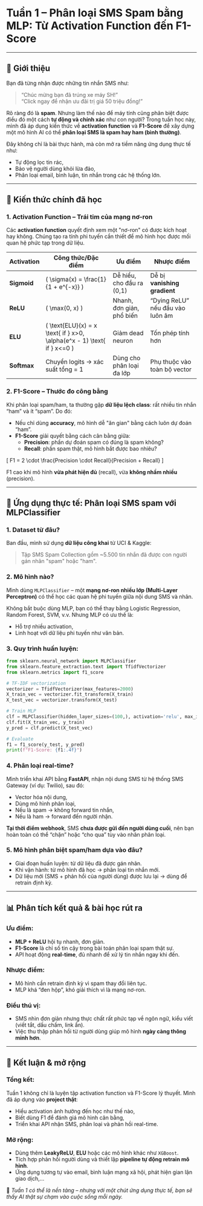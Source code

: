 
# Tuần 1 – Phân loại SMS Spam bằng MLP: Từ Activation Function đến F1-Score

---

## 🧩 Giới thiệu

Bạn đã từng nhận được những tin nhắn SMS như:  
> “Chúc mừng bạn đã trúng xe máy SH!”  
> “Click ngay để nhận ưu đãi trị giá 50 triệu đồng!”  

Rõ ràng đó là **spam**. Nhưng làm thế nào để máy tính cũng phân biệt được điều đó một cách **tự động và chính xác** như con người? Trong tuần học này, mình đã áp dụng kiến thức về **activation function** và **F1-Score** để xây dựng một mô hình AI có thể **phân loại SMS là spam hay ham (bình thường)**.

Đây không chỉ là bài thực hành, mà còn mở ra tiềm năng ứng dụng thực tế như:
- Tự động lọc tin rác,
- Bảo vệ người dùng khỏi lừa đảo,
- Phân loại email, bình luận, tin nhắn trong các hệ thống lớn.

---

## 🧠 Kiến thức chính đã học

### 1. Activation Function – Trái tim của mạng nơ-ron
Các **activation function** quyết định xem một "nơ-ron" có được kích hoạt hay không. Chúng tạo ra tính phi tuyến cần thiết để mô hình học được mối quan hệ phức tạp trong dữ liệu.

| Activation      | Công thức/Đặc điểm | Ưu điểm                     | Nhược điểm                  |
|-----------------|--------------------|-----------------------------|-----------------------------|
| **Sigmoid**     | \( \sigma(x) = \frac{1}{1 + e^{-x}} \) | Dễ hiểu, cho đầu ra (0,1)  | Dễ bị **vanishing gradient** |
| **ReLU**        | \( \max(0, x) \)    | Nhanh, đơn giản, phổ biến  | “Dying ReLU” nếu đầu vào luôn âm |
| **ELU**         | \( \text{ELU}(x) = x \text{ if } x>0, \alpha(e^x - 1) \text{ if } x<=0 \) | Giảm dead neuron           | Tốn phép tính hơn            |
| **Softmax**     | Chuyển logits → xác suất tổng = 1 | Dùng cho phân loại đa lớp  | Phụ thuộc vào toàn bộ vector |

### 2. F1-Score – Thước đo công bằng

Khi phân loại spam/ham, ta thường gặp **dữ liệu lệch class**: rất nhiều tin nhắn “ham” và ít “spam”. Do đó:

- Nếu chỉ dùng **accuracy**, mô hình dễ "ăn gian" bằng cách luôn dự đoán “ham”.
- **F1-Score** giải quyết bằng cách cân bằng giữa:
  - **Precision**: phần dự đoán spam có đúng là spam không?
  - **Recall**: phần spam thật, mô hình bắt được bao nhiêu?

\[
F1 = 2 \cdot \frac{Precision \cdot Recall}{Precision + Recall}
\]

F1 cao khi mô hình **vừa phát hiện đủ** (recall), vừa **không nhầm nhiều** (precision).

---

## 🧪 Ứng dụng thực tế: Phân loại SMS spam với MLPClassifier

### 1. Dataset từ đâu?

Ban đầu, mình sử dụng **dữ liệu công khai** từ UCI & Kaggle:  
> Tập SMS Spam Collection gồm ~5.500 tin nhắn đã được con người gán nhãn "spam" hoặc "ham".

### 2. Mô hình nào?

Mình dùng `MLPClassifier` – một **mạng nơ-ron nhiều lớp (Multi-Layer Perceptron)** có thể học các quan hệ phi tuyến giữa nội dung SMS và nhãn.

Không bắt buộc dùng MLP, bạn có thể thay bằng Logistic Regression, Random Forest, SVM, v.v. Nhưng MLP có ưu thế là:
- Hỗ trợ nhiều activation,
- Linh hoạt với dữ liệu phi tuyến như văn bản.

### 3. Quy trình huấn luyện:

```python
from sklearn.neural_network import MLPClassifier
from sklearn.feature_extraction.text import TfidfVectorizer
from sklearn.metrics import f1_score

# TF-IDF vectorization
vectorizer = TfidfVectorizer(max_features=2000)
X_train_vec = vectorizer.fit_transform(X_train)
X_test_vec = vectorizer.transform(X_test)

# Train MLP
clf = MLPClassifier(hidden_layer_sizes=(100,), activation='relu', max_iter=300)
clf.fit(X_train_vec, y_train)
y_pred = clf.predict(X_test_vec)

# Evaluate
f1 = f1_score(y_test, y_pred)
print(f"F1-Score: {f1:.4f}")
```

### 4. Phân loại real-time?

Mình triển khai API bằng **FastAPI**, nhận nội dung SMS từ hệ thống SMS Gateway (ví dụ: Twilio), sau đó:
- Vector hóa nội dung,
- Dùng mô hình phân loại,
- Nếu là spam → không forward tin nhắn,
- Nếu là ham → forward đến người nhận.

**Tại thời điểm webhook**, SMS **chưa được gửi đến người dùng cuối**, nên bạn hoàn toàn có thể “chặn” hoặc “cho qua” tùy vào nhãn phân loại.

### 5. Mô hình phân biệt spam/ham dựa vào đâu?

- Giai đoạn huấn luyện: từ dữ liệu đã được gán nhãn.
- Khi vận hành: từ mô hình đã học → phân loại tin nhắn mới.
- Dữ liệu mới (SMS + phản hồi của người dùng) được lưu lại → dùng để retrain định kỳ.

---

## 📊 Phân tích kết quả & bài học rút ra

### Ưu điểm:
- **MLP + ReLU** hội tụ nhanh, đơn giản.
- **F1-Score** là chỉ số tin cậy trong bài toán phân loại spam thật sự.
- API hoạt động **real-time**, đủ nhanh để xử lý tin nhắn ngay khi đến.

### Nhược điểm:
- Mô hình cần retrain định kỳ vì spam thay đổi liên tục.
- MLP khá “đen hộp”, khó giải thích vì là mạng nơ-ron.

### Điều thú vị:
- SMS nhìn đơn giản nhưng thực chất rất phức tạp về ngôn ngữ, kiểu viết (viết tắt, dấu chấm, link ẩn).
- Việc thu thập phản hồi từ người dùng giúp mô hình **ngày càng thông minh hơn**.

---

## 🚀 Kết luận & mở rộng

### Tổng kết:
Tuần 1 không chỉ là luyện tập activation function và F1-Score lý thuyết. Mình đã áp dụng vào **project thật**:
- Hiểu activation ảnh hưởng đến học như thế nào,
- Biết dùng F1 để đánh giá mô hình cân bằng,
- Triển khai API nhận SMS, phân loại và phản hồi real-time.

### Mở rộng:
- Dùng thêm **LeakyReLU**, **ELU** hoặc các mô hình khác như `XGBoost`.
- Tích hợp phản hồi người dùng và thiết lập **pipeline tự động retrain mô hình**.
- Ứng dụng tương tự vào email, bình luận mạng xã hội, phát hiện gian lận giao dịch,…

🎯 *Tuần 1 có thể là nền tảng – nhưng với một chút ứng dụng thực tế, bạn sẽ thấy AI thật sự chạm vào cuộc sống mỗi ngày.*
